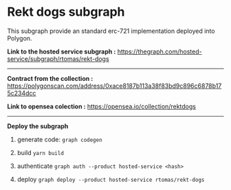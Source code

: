 # Rekt dogs subgraph

This subgraph provide an standard erc-721 implementation deployed into Polygon.

**Link to the hosted service subgraph :**
https://thegraph.com/hosted-service/subgraph/rtomas/rekt-dogs

---

**Contract from the collection :**
https://polygonscan.com/address/0xace8187b113a38f83bd9c896c6878b175c234dcc

**Link to opensea colection :**
https://opensea.io/collection/rektdogs

---

**Deploy the subgraph**

1. generate code:
   `graph codegen`

2. build
   `yarn build`

3. authenticate
   `graph auth --product hosted-service <hash>`

4. deploy
   `graph deploy --product hosted-service rtomas/rekt-dogs`
